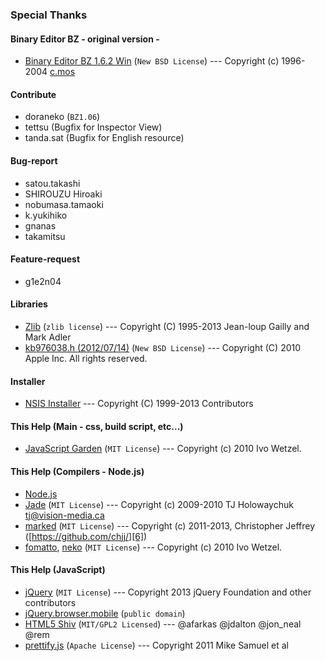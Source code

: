 ### Special Thanks

#### Binary Editor BZ - original version -
 - [Binary Editor BZ 1.6.2 Win][1] (`New BSD License`) ---    Copyright (c) 1996-2004 [c.mos][2]

#### Contribute
 - doraneko (`BZ1.06`)
 - tettsu   (Bugfix for Inspector View)
 - tanda.sat (Bugfix for English resource)

#### Bug-report
 - satou.takashi
 - SHIROUZU Hiroaki
 - nobumasa.tamaoki
 - k.yukihiko
 - gnanas
 - takamitsu
 
#### Feature-request
 - g1e2n04


#### Libraries
 - [Zlib][13] (`zlib license`) ---    Copyright (C) 1995-2013 Jean-loup Gailly and Mark Adler
 - [kb976038.h (2012/07/14)][14] (`New BSD License`) ---    Copyright (C) 2010 Apple Inc. All rights reserved.

#### Installer
 - [NSIS Installer][15] ---    Copyright (C) 1999-2013 Contributors

#### This Help (Main - css, build script, etc...)
 - [JavaScript Garden][3] (`MIT License`) ---    Copyright (c) 2010 Ivo Wetzel.

#### This Help (Compilers - Node.js)
 - [Node.js][4]
 - [Jade][5] (`MIT License`) ---     Copyright (c) 2009-2010 TJ Holowaychuk <tj@vision-media.ca>
 - [marked][6] (`MIT License`) ---    Copyright (c) 2011-2013, Christopher Jeffrey ([https://github.com/chjj/][6])
 - [fomatto][7], [neko][8] (`MIT License`) ---    Copyright (c) 2010 Ivo Wetzel.

#### This Help (JavaScript)
 - [jQuery][9] (`MIT License`) --- Copyright 2013 jQuery Foundation and other contributors
 - [jQuery.browser.mobile][10] (`public domain`)
 - [HTML5 Shiv][11] (`MIT/GPL2 Licensed`) ---    @afarkas @jdalton @jon_neal @rem
 - [prettify.js][12] (`Apache License`) ---    Copyright 2011 Mike Samuel et al


[1]: http://www.vcraft.jp/soft/bz.html
[2]: http://www.vcraft.jp/index.html
[3]: https://github.com/BonsaiDen/JavaScript-Garden
[4]: http://nodejs.org/
[5]: https://github.com/visionmedia/jade/
[6]: https://github.com/chjj/
[7]: https://github.com/BonsaiDen/Fomatto
[8]: https://github.com/BonsaiDen/neko.js
[9]: http://jquery.com/
[10]: http://detectmobilebrowser.com/
[11]: https://github.com/aFarkas/html5shiv
[12]: http://code.google.com/p/google-code-prettify/
[13]: http://zlib.net/
[14]: http://src.chromium.org/multivm/trunk/webkit/Source/WebKit2/WebProcess/WebKitMain.cpp
[15]: http://nsis.sourceforge.net/
